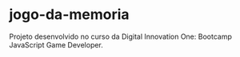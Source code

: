 # jogo-da-memoria
Projeto desenvolvido no curso da Digital Innovation One: Bootcamp JavaScript Game Developer.
